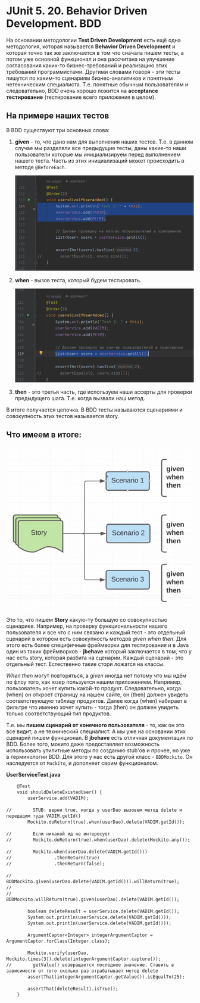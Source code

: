 JUnit 5. 20. Behavior Driven Development. BDD
=============================================

На основании методологии **Test Driven Development** есть ещё одна методология, которая называется **Behavior Driven Development** и которая точно так же заключается в том что сначала пишем тесты, а потом уже основной функционал и она рассчитана на улучшение согласования каких-то бизнес-требований и реализацию этих требований программистами. Другими словами говоря - эти тесты пишутся по каким-то сценариям бизнес-аналитиков и понятным нетехническим специалиста. Т.е. понятные обычным пользователям и следовательно, BDD очень хорошо ложится на **acceptance тестирование** (тестирование всего приложения в целом).

На примере наших тестов
-----------------------

В BDD существуют три основных слова:

1.  **given** - то, что дано нам для выполнения наших тестов. Т.е. в данном случае мы разделяли все предыдущие тесты, даны какие-то наши пользователи которые мы инициализируем перед выполнением нашего теста. Часть из этих инициализаций может происходить в методе `@BeforeEach`.

    ![ju-20-1](src/main/resources/ju-20-1.png)
2.  **when** - вызов теста, который будем тестировать.

    ![ju-20-2](src/main/resources/ju-20-2.png)
3.  **then** - это третья часть, где используем наши ассерты для проверки предыдущего шага. Т.е. когда вызвали наш метод.


В итоге получается цепочка. В BDD тесты называются сценариями и совокупность этих тестов называется story.

Что имеем в итоге:
------------------

![ju-20-3](src/main/resources/ju-20-3.png)

Это то, что пишем **Story** какую-ту большую со совокупностью сценариев. Например, на проверку функциональности нашего пользователя и все что с ним связано и каждый тест - это отдельный сценарий в котором есть совокупность методов _given when then_. Для этого есть более специфичные фреймворки для тестирования и в Java один из таких фреймворков - **jbehave** который заключается в том, что у нас есть story, которая разбита на сценарии. Каждый сценарий - это отдельный тест. Естественно такие стори ложатся на классы.

_When then_ могут повторяться, а _given_ иногда нет потому что мы идём по флоу того, как юзер пользуется нашим приложением. Например, пользователь хочет купить какой-то продукт. Следовательно, когда (when) он откроет страницу на нашем сайте, он (then) должен увидеть соответствующую таблицу продуктов. Далее когда (when) набирает в фильтре что именно хочет купить - тогда (then) он должен увидеть только соответствующий тип продуктов.

Т.е. мы **пишем сценарий от конечного пользователя** - то, как он это все видит, а не технический специалист. А мы уже на основании этих сценарий пишем функционал. В **jbehave** есть отличная документация по BDD. Более того, мокито даже предоставляет возможность использовать утилитные методы по созданию stub'ов и прочее, но уже в терминологии BDD. Для этого у нас есть другой класс - `BDDMockito`. Он наследуется от `Mockito`, и дополняет своим функционалом.

**UserServiceTest.java**

        @Test
        void shouldDeleteExistedUser() {
            userService.add(VADIM);

    //        STUB: верни true, когда у userDao вызовем метод delete и передадим туда VADIM.getId()
            Mockito.doReturn(true).when(userDao).delete(VADIM.getId());

    //        Если никакой ид не интересует
    //        Mockito.doReturn(true).when(userDao).delete(Mockito.any());

    //        Mockito.when(userDao.delete(VADIM.getId()))
    //                .thenReturn(true)
    //                .thenReturn(false);

    //        BDDMockito.given(userDao.delete(VADIM.getId())).willReturn(true);
    //
    //        BDDMockito.willReturn(true).given(userDao).delete(VADIM.getId());

            boolean deleteResult = userService.delete(VADIM.getId());
            System.out.println(userService.delete(VADIM.getId()));
            System.out.println(userService.delete(VADIM.getId()));

            ArgumentCaptor<Integer> integerArgumentCaptor = ArgumentCaptor.forClass(Integer.class);

            Mockito.verify(userDao, Mockito.times(3)).delete(integerArgumentCaptor.capture());
    //        getValue() возвращается последнее значение. Ставить в зависимости от того сколько раз отрабатывает метод delete
            assertThat(integerArgumentCaptor.getValue()).isEqualTo(25);

            assertThat(deleteResult).isTrue();
        }